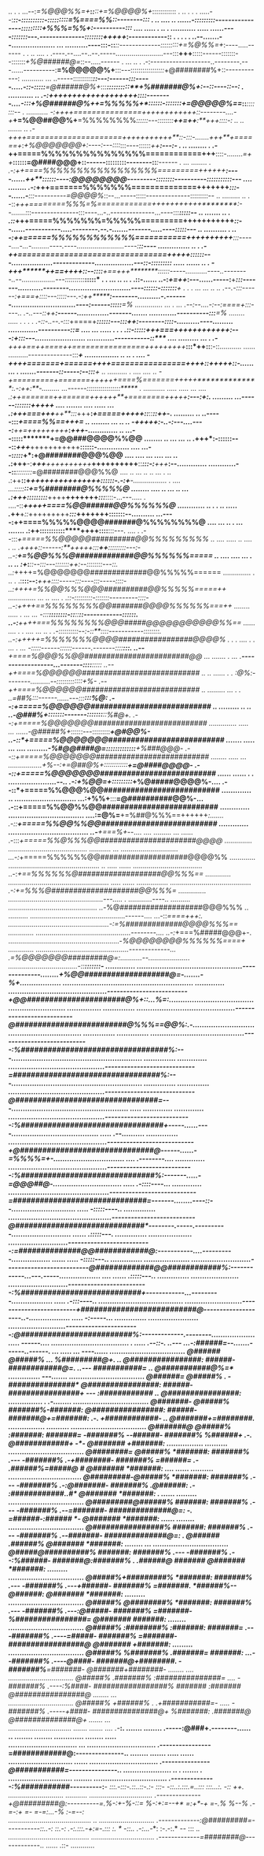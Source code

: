 ..  .       .                                                                                                                               ...--:*=%@@@%%=+***:*******:*******::*+=%@@@@%+*::::::::::::
.  ..     . .                                       .                                                                                      .....--:*******::-::::::::::-::*:::::::=%====%%*::--------:::
.  ..    ....                                      ..                                                                                    ......-:::::::::----------------:::::::::+%%%=%%+:----------:::
....   ..... .                                     ..                                      .    ...........   .....                   ......----::::::*:---.--------------::::::::*+++++*:------------::
. .   .      .                                      .                                 ..--.......--...................    ... ..........----:::-::****::-------------:::::::::*+=%@%%=+*:----.....------
.  .  ..   ....                                     .                               .----.--....--..--.-----........................---:::**+++**:::::------:::::::--:::::::*+%@######@=*::--.....------
.    ...     ..                                     .                             .-:-------------------..--------.---......----------:**=%@@@@@%+**:::---:::::::*::::::::::*+@########%+::------------:
........... ...                                                                 ..-----::::::::::***::---:------:::-----.....-::-:::::**=@######@%+*:::**********::::::::::**+%#######@%+*:--::----::--:
.  ...........                                     ..                          .-:***+++++++++++++++++*+*+*****::::--------....-:**::**+%@######@%+**+=%%%%%+**::::::-:::::::*+=@@@@@%==*::****:::::::--
.  ...........                                                                -:*++++===============++++++++++++***::--------....-*+***+=%@@##@@%+**=%%%%%%%%*::::::---::::::::**++=++**:**+++****::::-:
..  .. .......                                     ..                       .-*++++=====================+++++++++++**::-:::-.......*+++**+======+*:*+%@@@@@@@+:----:---::::*:::----::::::*++******:---:-
.   .. ........                                    .                       .-*++=====%%%%%%%%%%%%%%%============+++****::::-........*=++*******::::::=@####@@@+::------:::::::::--------::*******:------
. ...  ........                                    .                      .-:++====%%%%%%%%%%%%%%%%%=========++++++*******:----......*++**::::::----:*@@@@@@@@*---------::::::::----------:::::::::::---
....   ........                                                          .-:*+++=======%%%%%%%==============+++++++*******:::--......-***:::----------*=@@@@%*::--...-----:::::--------------:::::::::--
..   .........            ..                       .                     -::*+++========%%%=%============+++++++++++********:--.......:*::---------------:::----...-..--------------...----:::***:::::--
..     .......            ..        .                                   .::*+++=====%%%%%%%=%%%%%=========+++++++++++*******::--......-----------.....--------.--.-.......-------.....----::*:*****::---
..  ..........            .                        ..                   -:**++======%%%%%%%%%%%%===========++++++++++******:::-----....-...-.........----.----........................----:*******::----
..............           ..                         .                  .-**++================================+++++********::::::---..................-------------.................---::-:::******::::::
.....  ......            ..                         .                   -**+++********++==++++*::--::::****+==+++********::::::-----...........----..--------..--.................---:::::::*:::**:::::*
.      .   ...           ..      ..                 .                   .::-...... ..-:*+=++*:---......-----:**+**********:::-------...........--------...........................----::::::-:::::::***+
.   .  .   ...           ...     ..                ..                   .--.-:::------:*+===+*::::---:::::---.-:*++********:--------..........-.-------............................----:------:::::***=%
..............           ...     .                ...                   .--:--....-:--:*====+*:::----.. .-..---::*++*******:------..............-------.......           ............----------:::****=%
........ .....          . .                         .        .         .-::-..--.-:*::*+====+********::::*::---:::****++***:--------::::-..........----.........          .............----------::****=
.... ... .....           .                          .        .         .:*:-::*:::***+++===++++++++*****************++++***:---:**+*:::---......................           ............-----------::****
.... .........          ...                         .                  .-******++++==++====++================+++++++++*****:::*++**::**:-::...........   ......          ..........--------------:::***+
...............         ..     .. .               ....                  -++++=======+======++++================++++*************::+++++*::*-.........        .          .......-------::-----:--:::****+
..  ..........           .     ....               ....         ..       -+=========+=======++++++====%=======+++++**************:.-:*++*:**-.........                   ...------:::::::::::::::*::*****
.  ...........          .....  .....              ...        ....      .:++=======++======++++++**+========+++++****************:---:*+***:. .........                  ...------::::***:::**+++++******
....   .......         ....    .....              ...                  .:+++===+++***++**:::*+++**:*+=====+++++******::***::*******::++***-.  .........      ..         ..-----:::*********+====%%==+++=
..   ........           ...      ..                ..                   -*+++++*:-..-:---....----:****++=+++++++++***:***********++**+***-.............      ..         ...--:::::*******+=@@###@@@@%%@@
........ ..            ...       ...               ..                   .**+++*:-::::::---::*****+++***+++++++++++**::******:::********:-..............     ....       ...--:*::::*+*:**+@########@@@%@@
.... .... ...          ....      ...               ..                   .:+++**-:****+++***++++++++++***++++++++++**::***:::-:**+++***:--.............      ............--::***::::::::*=@########@@@%%@
.... ..   ...          ..        ..               ...        .  ..      .:++**::+**************+++++++***++++++++**::**::::-.-:**+**-.................       . .... ...:::::*******::*+=%########@%%%%%@
........ ....          ..        ...               ..         ...       .:+++*:***:::******:::::***++++**+++++++*:::***::::-...---.....                          . ....-::***+++++====%@@######@@%%%%%%@
............            ..       .        .        ..       .....        .*++**+*::*+++++++++***:::*++****+++++**::::**:::--..........                          ...----:++====%%%%%@@@@#######@%%%%%%%%@
....   ... ..            .                        ...      .......       .:++:******:::::::********:::****++++**::::**:::---.  ....  .                         .--:::*+=====%%@@@@@##########@@%%%%%%%%%
.. .... .....           ..                       ....       .   ..        .++****++*::------:**+++++*:::**++**:::::::::---:-                                 ..-:****+=%@@%%%@#############@@%%%%%%=====
..  .... ....            ...                      .         ..  ..         :+*:***::--:****::---:::*:*:::++:--::::::::---::.                                 ..:*++++=%@@@@@@@#############@@%%%%%======
..............           . ..                      .                       .:**:::--:***+++***::::-----:::----:::-----::::-                                  ..:*++++=%%@@%%%@@@##########@@%%%%%=====++
..............           ...   ..                ....         .             .::-::**********::::*:::-:::::::---------::*::-                                  ..-:*++++==%%%%%%%%@@#######@@@@%%%%%%===++
........ .....             .                     ...       ...                -:::**::::::::-::***::**::------------::::::.                                 ..-:**++++===%%%%%%%%@@@#####@@@@@@@@@@@%%==
......  .... .                          .        ....      ... ..        .     .-::::::::::--:-::**::::-----------::::::::.                                 ..-:*+++++=%%%%%%%@@@@#################@@@@%
. .   . .... .                           .        ...       .  ...               -:::::------::::::------.-------::::**:::.                                ..--**+====%@@@%%@@########################@@
...   .......                                              .    ...             .**------------------...-------::::**::::*:                                ..--*++====%@@@@@@###########################
..  .. ......             .                                              .      :@%*:--------..........--::::::::::***:::+%-                                .--*++====%@@@@@@###########################
..  .........                                     ...        . .              ..=##%**:::------......---:::**********:::*%@:                               .--:*+=====%@@@@@@###########################
..  .........                                     ..            ..           ..-@###%+*:::::::-------:::::::*******::***%#@+.                              .--:*+=====%@@@@@@@##########################
..............                                   .....         ...       ......-@#####%+*::::::---:::::::::***********+@#@@%-                             ..-::*+=====%@@@@@@@##########################
.......  .....                                   ...          ....    .........-%#@@####@=**:::::::::**::::*********+%###@@@-                             .--::*+=====%@@@@@@@##########################
........ .....                                   ...           .................+%--:+=@##@%+**::::::::::::******+=@####@@@@-                             .--::*+=====%@@@@@@@##########################
...... ......                       .              .       .....................--..   .-:+%@@=+*:::::::::*****+%@#####@@@@%-....                         .--::*+=====%%@@@%@@##########################
.............                                     ..    ...........................       ...:+%%+**:::******=@##########@@%-...                          .-::**+=====%%@@%%@@##########################
.............                                   .................................           ....:=@%=****+=%##@%%%==++++++*:.......                       .-::**+=====%%@@%%@@##########################
.............                                ...................................                ..-**+===%+*--....    ....  .........  ...  ......        .-:::*+=====%%@%%%@@######################@@@@
..............                          ........................................                    ...........        ...  ............................. ...-:*+=====%%%%%%@@####################@@@@%%
.............                    ..............................................           ..        .....           ...... ................................... ..-:*+==%%%%%%@###################@@%%%==
.............                ................................................... .....         ......     ................ ......................................... .-:+=%%%@####################@@%%%=
..............          ................................................---.....   .  ............----..       ..........  ............................................. ..-*%@###################@@@%%%
.. ..........         ................................................------....          ...-::*====+++:.                 ...................................................-:=%#############@@@@%%%==
.............       ................................................--------....       ..-:*+===%#####@@@+-.              ........................................................-*%@@@@@@@@%%%%%%====+
.............     ...............................................-------------...   .***=%@@@@@@@#########@=:...........-*-.....................  ...................................-::********:::::::-
.............    ..............................................--------------........+%@@###################@=*-.......-%+..................   .........................................................
.............    ...........................................-------------------------+@@######################@%+::...*%=:.............................................................. ...............
..............  ...........................................--------------------------*@#########################@%%%==@@%:.-...........................................................   ..............
..............  .........................................----------------------------:%#################################%:---.........................................................    ..............
.............   ..........................................----------------------------=#################################%:---.........................................................    ..............
..............  ..........................................----------------------------*@################################=---...................................................  .....     .............
.............    ..........................................---------------------------:%################################+-----......----......................................  .....      .--..........
..............   ...........................................---------------------------+@##############################@*------......-=%%%%=+-...............................  ....        .--------....
.............    ...........................................---------------------------:%##############################%:-------.....-=@@@##@-..............................  .....        .-::::----...
.............    ............................................---------------------------=##############################=-------........----::--............................  .....          -:::::----..
..............   .............................................--------------------------*@#############################*--------.-----.----------.......................... ......          .:**::::---.
..............  ................... ..........................--------------------------:=##############@@############@:-----------....----------.................  ......  .....            -:::::---..
..............  .................... ..........................--------------------------*@#############@@############%:------------...---.-----..................   ....  ......            .:::::---..
.............. .....................  ..........................-------------------------:%###########################+------------...---------..................         .....              .-:::----..
.....................................   .........................-------------------------+##########################@*--------------------..-..................          .....               -:-----...
.............. ......................     .........................-----------------------:@#########################%:-------------.--------...................         .....                ------....
..................................          .         .....   .--::-.  ..---               ...-:######=--.......------..------.              ...                         .....  ...           ----......
.................................  @######    @#####% ...  *%#########@+. .. @################: ######- ############@=*. ..---  ###########=  ..  @###########@%=*      ..............        ---.......
.................................  @######=   @#####%  . -###############*   @################: ######- ################+  --- :############  ..  @################:   ............... .      .-........
.................................  @#######-  @#####%    #######%-*#######:  @################: ######- #######@+=#######: .-. +############- ..  @#######+=########.  ................       ..........
.................................  @#######@  @#####%   :#######:  #######=      -#######%   --*######- #######%  %######+ .-. @############+ -*- @#######  +#######:  ................       ..........
.................................  @########= @#####%   *#######:  #######% .--- -#######% .-+########- #######%  =######= .- .######%=#####@ *#* @#######  *#######: ....       ......       ..........
................................   @#########-@#####%   *#######:  #######% .--- -#######% .-:@#######- #######% .@######: .- :######**######..#* @#######  *#######: .          ......        .........
.................................  @#########@######%   *#######:  #######% .--- -#######% .--=#######- ##############@=:  -. =######-:######* *- @#######  *#######:           ......          ........
.................................  @################%   *#######:  #######% .--- -#######% .--*#######- ##############@=:  .  @###### .######%    @#######  *#######:         ........               ...
.................................  @#####@##########%   *#######:  #######% .--- -#######% .--:%######- #######@:*#######% . .######@  #######    @#######  *#######:       .........                   
.................................  @#####%+#########%   *#######:  #######% .--- -#######% .---+######- #######%  =#######.  *######%--@######:   @#######  *#######:      .........                    
.................................  @#####% @########%   *#######:  #######% .--- -#######% .---:@#####- #######%  =#######-  %################=   @#######  *#######:      ........                     
.................................  @#####% :########%   :#######:  #######=  .-- -#######% .----=#####- #######%  =#######-  #################@   @#######  +#######:    .........                      
.................................  @#####%  %#######%   .#######= *#######: ...- -#######% .----*@####- #######@*+########. -#######%**=#######-  @#######*+########-    ........       ....            
.................................  @#####%  .#######%    :###############=  .... -#######% .----:%####- #################%  *#######*  :#######*  @################@   ........          ...            
.................................  @#####%   +######%  .  .+###########=-  ..... -#######% .-----+####- ###############@+   %#######:  .#######@  @##############@+    .......           ...            
................................   .......    ....... ....   .-*****:.   .......  ........ .-----:@###+.--------......   .. ........    ........  .............      ........          .....            
..............................           ...      .............................. .----------------=############@:---------------..    ........  .......               .....           ......            
............................          ......       .............................. .---------------*@###########=---------------..    .....................            ..      .      .......         .  
............................       ........       ................................ .--------------:%###########*----------:*****- :::.-::*:*-.:*:..*::-.*:- :::- -::..:*.:::.*=..::: :::...*:*. -:: ++. 
............................   ...........         ................................ .--------------+@#########@:----------*=.%-:+-%-*::= %-:+:=-*-+* =:+*-+ =-.% %-**-% .*-=-:+ =- =-=:...-% :*-=-*-:*  
..........................................          .. ............................  .-------------:@#########=-----------::.*.-: ::*.-: *.-:.:::.-+:=-.::: :. * -::..* .*-:..*.-**: :-.-:.* -- ::: .*. 
.........................................           ................................  .-------------=########@*-------------..     ......         .::-                           ............           
